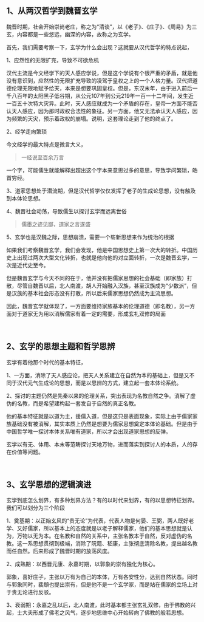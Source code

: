 <h2>1、从两汉哲学到魏晋玄学</h2><p>魏晋时期，社会开始崇尚老庄，称之为“清谈”，以《老子》、《庄子》、《周易》为三玄，内容都是一些悠远，幽深的内容，故称之为玄学。</p><p>首先，我们需要考察一下，玄学为什么会出现？这就要从汉代哲学的特点说起，</p><p>1、应然性的无限扩充，导致不可欲危机</p><p>汉代主流是今文经学下的天人感应学说，但是这个学说有个很严重的矛盾，就是他没有意识到，应然性的无限扩充导致的凌驾于皇权之上的一个人格力量。汉代把道德伦理无限地赋予给天，本来是想要巩固皇权。但是，东汉末年，由于进入前后一千八百年的太阳黑子低谷期，从公元107年到公元219年一百一十二年间，发生近一百五十次特大灾异。此时，天人感应就成为一个矛盾的存在，皇帝一方面不能否认天人感应，因为那时政权合法性的象征。另一方面，他又无法承认天人感应，因为频繁的天灾，预示着政权的崩塌。说明，这套理论走到了他的终点了。</p><p>2、经学走向繁琐</p><p>今文经学的最大特点是微言大义，</p><blockquote>一经说至百余万言</blockquote><p>一个字，可能儒生就能解释出超出这个字本来意思过多的意思，导致学问繁琐，皓首穷经。</p><p>3、道家思想处于潜流期，但是汉代哲学仅仅发挥了老子的生成论思想，没有触及到本体论思想。</p><p>4、魏晋社会动荡，导致儒生以探讨玄学而远离世俗</p><blockquote>儒墨之迹见鄙，道家之言遂盛</blockquote><p>5、玄学也是汉魏之际，思想崩溃，需要一个崭新思想来作为统治的根据</p><p>如果我们考察魏晋玄学，我们会发现，他是中国思想史上第一次大的转折。中国历史上出现过两次大型文化转折，也就是他向他的对立面转折，一次是魏晋玄学，一次是近代史至今。</p><p>但是魏晋玄学与今天不同的在于，他并没有把儒家思想的社会基础（即家族）打散，尽管自魏晋以后，北人南渡，胡人开始融入汉族，甚至汉族成为“少数派”，但是汉族的基本社会形态没有打散，所以后来儒家思想仍然成为主流思想。</p><p>因此，魏晋玄学就体现了，一方面要维持家族基本的伦理道德（即名教），另一方面对于道家无为用以消解儒家有着一定的需要，形成玄礼双修的局面</p><p class="ztext-empty-paragraph"><br/></p><h2>2、玄学的思想主题和哲学思辨</h2><p>玄学有着他那个时代的基本特征，</p><p>1、一方面，消除了天人感应论，把天人关系建立在自然为本的基础上，但是又不同于汉代元气生成论的思想，而是以思辨的方式，建立起一套本体论系统。</p><p>2、探讨的主题仍然是先秦以来的伦理关系，突出表现为名教自然之争。消解了虚伪的名教，而是希望建构起一套发自于自然的真正名教。</p><p>他的基本特征就是以道为主，援儒入道，但是这只是表面现象，实际上由于儒家家族基础没有被消解，其实本质上仍然是想要为儒家思想奠定本体论基础。但是由于中国哲学唯一探讨本体关系唯有道家，所以才会出现道家思想的反弹。</p><p>玄学以有无、体用、本末等范畴探讨天地万物，进而落实到探讨人的本质，人的存在价值等问题。</p><p class="ztext-empty-paragraph"><br/></p><h2>3、玄学思想的逻辑演进</h2><p>玄学到底怎么划界，有多种划界方法？有的以时代来划界，有的以思想特征划界。我们可以划分为三个阶段</p><p>1、奠基期：以正始玄风的“贵无论”为代表，代表人物是何晏、王弼，两人既好老学、又好儒家，所以基本上的态度就是以老子解释儒家，他们的基本思想就是认为，万物以无为本。在名教和自然的关系中，主张名教本于自然，反对虚伪的名教。这一系思想贯彻到极端，消除了阮籍、嵇康，主张彻底清除名教，提出越名教而任自然。后来形成了魏晋时期的放荡风度。</p><p>2、成熟期：以西晋元康、永嘉时期，以郭象的崇有独化为核心。</p><p>郭象，喜好庄子，主张以万有为自己的本体，万有各安性分，达到自然状态。同时与郭象同时，裴頠也提出崇有，但是他不是一个玄学家，而是站在儒家的立场上对于贵无论进行反驳。</p><p>3、衰弱期：永嘉之乱以后，北人南渡，此时基本都主张玄礼双修，由于佛教的兴起，士大夫形成了佛老之风气，逐步地思维中心开始转向了佛教的般若思想。</p><p></p><p></p>